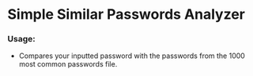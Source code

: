 # Simple Similar Passwords Analyzer

### Usage:
- Compares your inputted password with the passwords from the 1000 most common passwords file. 
